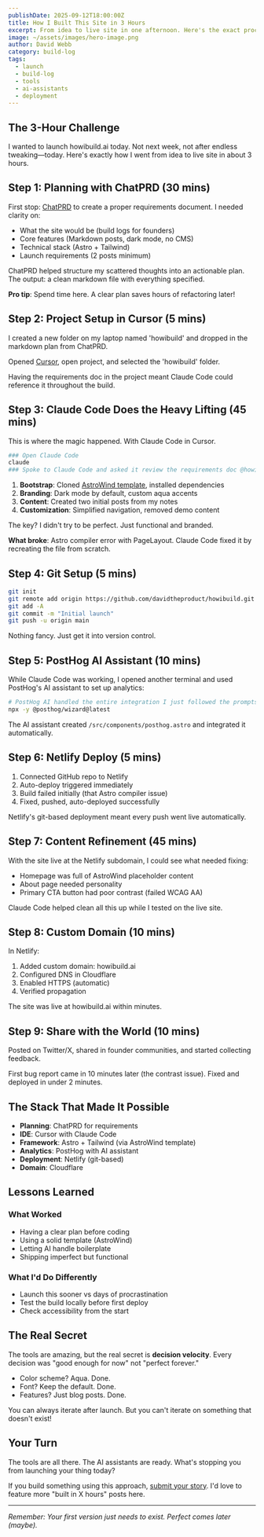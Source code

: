 ```yaml
---
publishDate: 2025-09-12T18:00:00Z
title: How I Built This Site in 3 Hours
excerpt: From idea to live site in one afternoon. Here's the exact process, tools, and AI assistants I used to launch howibuild.ai.
image: ~/assets/images/hero-image.png
author: David Webb
category: build-log
tags:
  - launch
  - build-log
  - tools
  - ai-assistants
  - deployment
---
```


## The 3-Hour Challenge

I wanted to launch howibuild.ai today. Not next week, not after endless tweaking—today. Here's exactly how I went from idea to live site in about 3 hours.

## Step 1: Planning with ChatPRD (30 mins)

First stop: [ChatPRD](https://chatprd.ai/) to create a proper requirements document. I needed clarity on:
- What the site would be (build logs for founders)
- Core features (Markdown posts, dark mode, no CMS)
- Technical stack (Astro + Tailwind)
- Launch requirements (2 posts minimum)

ChatPRD helped structure my scattered thoughts into an actionable plan. The output: a clean markdown file with everything specified.

**Pro tip**: Spend time here. A clear plan saves hours of refactoring later!

## Step 2: Project Setup in Cursor (5 mins)

I created a new folder on my laptop named 'howibuild' and dropped in the markdown plan from ChatPRD.

Opened [Cursor](https://cursor.sh/), open project, and selected the 'howibuild' folder.

Having the requirements doc in the project meant Claude Code could reference it throughout the build.

## Step 3: Claude Code Does the Heavy Lifting (45 mins)

This is where the magic happened. With Claude Code in Cursor.

```bash
### Open Claude Code
claude
### Spoke to Claude Code and asked it review the requirements doc @howibuild-launch-plan.md, identify any gaps and ask follow up questions before executing the plan
```

1. **Bootstrap**: Cloned <a href="https://github.com/arthelokyo/astrowind"> AstroWind template</a>, installed dependencies
2. **Branding**: Dark mode by default, custom aqua accents
3. **Content**: Created two initial posts from my notes
4. **Customization**: Simplified navigation, removed demo content

The key? I didn't try to be perfect. Just functional and branded.

**What broke**: Astro compiler error with PageLayout. Claude Code fixed it by recreating the file from scratch.

## Step 4: Git Setup (5 mins)

```bash
git init
git remote add origin https://github.com/davidtheproduct/howibuild.git
git add -A
git commit -m "Initial launch"
git push -u origin main
```

Nothing fancy. Just get it into version control.

## Step 5: PostHog AI Assistant (10 mins)

While Claude Code was working, I opened another terminal and used PostHog's AI assistant to set up analytics:

```bash
# PostHog AI handled the entire integration I just followed the prompts
npx -y @posthog/wizard@latest
```

The AI assistant created `/src/components/posthog.astro` and integrated it automatically.

## Step 6: Netlify Deploy (5 mins)

1. Connected GitHub repo to Netlify
2. Auto-deploy triggered immediately
3. Build failed initially (that Astro compiler issue)
4. Fixed, pushed, auto-deployed successfully

Netlify's git-based deployment meant every push went live automatically.

## Step 7: Content Refinement (45 mins)

With the site live at the Netlify subdomain, I could see what needed fixing:

- Homepage was full of AstroWind placeholder content
- About page needed personality
- Primary CTA button had poor contrast (failed WCAG AA)

Claude Code helped clean all this up while I tested on the live site.

## Step 8: Custom Domain (10 mins)

In Netlify:
1. Added custom domain: howibuild.ai
2. Configured DNS in Cloudflare
3. Enabled HTTPS (automatic)
4. Verified propagation

The site was live at howibuild.ai within minutes.

## Step 9: Share with the World (10 mins)

Posted on Twitter/X, shared in founder communities, and started collecting feedback.

First bug report came in 10 minutes later (the contrast issue). Fixed and deployed in under 2 minutes.

## The Stack That Made It Possible

- **Planning**: ChatPRD for requirements
- **IDE**: Cursor with Claude Code
- **Framework**: Astro + Tailwind (via AstroWind template)
- **Analytics**: PostHog with AI assistant
- **Deployment**: Netlify (git-based)
- **Domain**: Cloudflare

## Lessons Learned

### What Worked
- Having a clear plan before coding
- Using a solid template (AstroWind)
- Letting AI handle boilerplate
- Shipping imperfect but functional

### What I'd Do Differently
- Launch this sooner vs days of procrastination
- Test the build locally before first deploy
- Check accessibility from the start

## The Real Secret

The tools are amazing, but the real secret is **decision velocity**. Every decision was "good enough for now" not "perfect forever."

- Color scheme? Aqua. Done.
- Font? Keep the default. Done.
- Features? Just blog posts. Done.

You can always iterate after launch. But you can't iterate on something that doesn't exist!

## Your Turn

The tools are all there. The AI assistants are ready. What's stopping you from launching your thing today?

If you build something using this approach, [submit your story](/get-involved). I'd love to feature more "built in X hours" posts here.

---

*Remember: Your first version just needs to exist. Perfect comes later (maybe).*